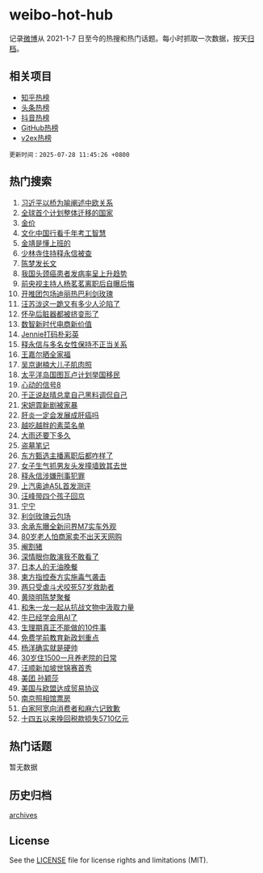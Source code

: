 # weibo-hot-hub

记录[微博](https://www.weibo.com)从 2021-1-7 日至今的热搜和热门话题。每小时抓取一次数据，按天[归档](archives)。

## 相关项目

- [知乎热榜](https://github.com/lonnyzhang423/zhihu-hot-hub)
- [头条热榜](https://github.com/lonnyzhang423/toutiao-hot-hub)
- [抖音热榜](https://github.com/lonnyzhang423/douyin-hot-hub)
- [GitHub热榜](https://github.com/lonnyzhang423/github-hot-hub)
- [v2ex热榜](https://github.com/lonnyzhang423/v2ex-hot-hub)


`更新时间：2025-07-28 11:45:26 +0800`

## 热门搜索

1. [习近平以桥为喻阐述中欧关系](https://m.weibo.cn/search?containerid=100103type%3D1%26t%3D10%26q%3D%23%E4%B9%A0%E8%BF%91%E5%B9%B3%E4%BB%A5%E6%A1%A5%E4%B8%BA%E5%96%BB%E9%98%90%E8%BF%B0%E4%B8%AD%E6%AC%A7%E5%85%B3%E7%B3%BB%23&stream_entry_id=51&isnewpage=1&extparam=seat%3D1%26filter_type%3Drealtimehot%26stream_entry_id%3D51%26c_type%3D51%26q%3D%2523%25E4%25B9%25A0%25E8%25BF%2591%25E5%25B9%25B3%25E4%25BB%25A5%25E6%25A1%25A5%25E4%25B8%25BA%25E5%2596%25BB%25E9%2598%2590%25E8%25BF%25B0%25E4%25B8%25AD%25E6%25AC%25A7%25E5%2585%25B3%25E7%25B3%25BB%2523%26pos%3D0%26cate%3D10103%26dgr%3D0%26display_time%3D1753674324%26pre_seqid%3D17536743245280054403)
1. [全球首个计划整体迁移的国家](https://m.weibo.cn/search?containerid=100103type%3D1%26t%3D10%26q%3D%23%E5%85%A8%E7%90%83%E9%A6%96%E4%B8%AA%E8%AE%A1%E5%88%92%E6%95%B4%E4%BD%93%E8%BF%81%E7%A7%BB%E7%9A%84%E5%9B%BD%E5%AE%B6%23&stream_entry_id=31&isnewpage=1&extparam=seat%3D1%26stream_entry_id%3D31%26flag%3D1%26realpos%3D1%26lcate%3D5001%26filter_type%3Drealtimehot%26cate%3D5001%26c_type%3D31%26q%3D%2523%25E5%2585%25A8%25E7%2590%2583%25E9%25A6%2596%25E4%25B8%25AA%25E8%25AE%25A1%25E5%2588%2592%25E6%2595%25B4%25E4%25BD%2593%25E8%25BF%2581%25E7%25A7%25BB%25E7%259A%2584%25E5%259B%25BD%25E5%25AE%25B6%2523%26pos%3D0%26dgr%3D0%26band_rank%3D1%26display_time%3D1753674324%26pre_seqid%3D17536743245280054403)
1. [金价](https://m.weibo.cn/search?containerid=100103type%3D1%26t%3D10%26q%3D%E9%87%91%E4%BB%B7&stream_entry_id=31&isnewpage=1&extparam=seat%3D1%26stream_entry_id%3D31%26flag%3D1%26realpos%3D2%26lcate%3D5001%26filter_type%3Drealtimehot%26cate%3D5001%26c_type%3D31%26q%3D%25E9%2587%2591%25E4%25BB%25B7%26pos%3D1%26dgr%3D0%26band_rank%3D2%26display_time%3D1753674324%26pre_seqid%3D17536743245280054403)
1. [文化中国行看千年考工智慧](https://m.weibo.cn/search?containerid=100103type%3D1%26t%3D10%26q%3D%23%E6%96%87%E5%8C%96%E4%B8%AD%E5%9B%BD%E8%A1%8C%E7%9C%8B%E5%8D%83%E5%B9%B4%E8%80%83%E5%B7%A5%E6%99%BA%E6%85%A7%23&stream_entry_id=31&isnewpage=1&extparam=seat%3D1%26stream_entry_id%3D31%26flag%3D1%26realpos%3D3%26lcate%3D5001%26filter_type%3Drealtimehot%26cate%3D5001%26c_type%3D31%26q%3D%2523%25E6%2596%2587%25E5%258C%2596%25E4%25B8%25AD%25E5%259B%25BD%25E8%25A1%258C%25E7%259C%258B%25E5%258D%2583%25E5%25B9%25B4%25E8%2580%2583%25E5%25B7%25A5%25E6%2599%25BA%25E6%2585%25A7%2523%26pos%3D2%26dgr%3D0%26band_rank%3D3%26display_time%3D1753674324%26pre_seqid%3D17536743245280054403)
1. [金靖是懂上班的](https://m.weibo.cn/search?containerid=100103type%3D1%26t%3D10%26q%3D%23%E9%87%91%E9%9D%96%E6%98%AF%E6%87%82%E4%B8%8A%E7%8F%AD%E7%9A%84%23&stream_entry_id=31&isnewpage=1&extparam=seat%3D1%26stream_entry_id%3D31%26is_ad_pos%3D1%26topic_ad%3D1%26cate%3D5001%26lcate%3D5001%26filter_type%3Drealtimehot%26band_rank%3D4%26c_type%3D31%26q%3D%2523%25E9%2587%2591%25E9%259D%2596%25E6%2598%25AF%25E6%2587%2582%25E4%25B8%258A%25E7%258F%25AD%25E7%259A%2584%2523%26pos%3D3%26dgr%3D0%26adid%3D294674%26display_time%3D1753674324%26pre_seqid%3D17536743245280054403)
1. [少林寺住持释永信被查](https://m.weibo.cn/search?containerid=100103type%3D1%26t%3D10%26q%3D%23%E5%B0%91%E6%9E%97%E5%AF%BA%E4%BD%8F%E6%8C%81%E9%87%8A%E6%B0%B8%E4%BF%A1%E8%A2%AB%E6%9F%A5%23&stream_entry_id=31&isnewpage=1&extparam=seat%3D1%26stream_entry_id%3D31%26flag%3D16%26realpos%3D4%26lcate%3D5001%26filter_type%3Drealtimehot%26cate%3D5001%26c_type%3D31%26q%3D%2523%25E5%25B0%2591%25E6%259E%2597%25E5%25AF%25BA%25E4%25BD%258F%25E6%258C%2581%25E9%2587%258A%25E6%25B0%25B8%25E4%25BF%25A1%25E8%25A2%25AB%25E6%259F%25A5%2523%26pos%3D4%26dgr%3D0%26band_rank%3D4%26display_time%3D1753674324%26pre_seqid%3D17536743245280054403)
1. [陈梦发长文](https://m.weibo.cn/search?containerid=100103type%3D1%26t%3D10%26q%3D%E9%99%88%E6%A2%A6%E5%8F%91%E9%95%BF%E6%96%87&stream_entry_id=31&isnewpage=1&extparam=seat%3D1%26stream_entry_id%3D31%26flag%3D1%26realpos%3D5%26lcate%3D5001%26filter_type%3Drealtimehot%26cate%3D5001%26c_type%3D31%26q%3D%25E9%2599%2588%25E6%25A2%25A6%25E5%258F%2591%25E9%2595%25BF%25E6%2596%2587%26pos%3D5%26dgr%3D0%26band_rank%3D5%26display_time%3D1753674324%26pre_seqid%3D17536743245280054403)
1. [我国头颈癌患者发病率呈上升趋势](https://m.weibo.cn/search?containerid=100103type%3D1%26t%3D10%26q%3D%23%E6%88%91%E5%9B%BD%E5%A4%B4%E9%A2%88%E7%99%8C%E6%82%A3%E8%80%85%E5%8F%91%E7%97%85%E7%8E%87%E5%91%88%E4%B8%8A%E5%8D%87%E8%B6%8B%E5%8A%BF%23&stream_entry_id=31&isnewpage=1&extparam=seat%3D1%26stream_entry_id%3D31%26flag%3D0%26realpos%3D6%26lcate%3D5001%26filter_type%3Drealtimehot%26cate%3D5001%26c_type%3D31%26q%3D%2523%25E6%2588%2591%25E5%259B%25BD%25E5%25A4%25B4%25E9%25A2%2588%25E7%2599%258C%25E6%2582%25A3%25E8%2580%2585%25E5%258F%2591%25E7%2597%2585%25E7%258E%2587%25E5%2591%2588%25E4%25B8%258A%25E5%258D%2587%25E8%25B6%258B%25E5%258A%25BF%2523%26pos%3D6%26dgr%3D0%26band_rank%3D6%26display_time%3D1753674324%26pre_seqid%3D17536743245280054403)
1. [前央视主持人杨茗茗离职后自曝后悔](https://m.weibo.cn/search?containerid=100103type%3D1%26t%3D10%26q%3D%23%E5%89%8D%E5%A4%AE%E8%A7%86%E4%B8%BB%E6%8C%81%E4%BA%BA%E6%9D%A8%E8%8C%97%E8%8C%97%E7%A6%BB%E8%81%8C%E5%90%8E%E8%87%AA%E6%9B%9D%E5%90%8E%E6%82%94%23&stream_entry_id=31&isnewpage=1&extparam=seat%3D1%26stream_entry_id%3D31%26flag%3D2%26realpos%3D7%26lcate%3D5001%26filter_type%3Drealtimehot%26cate%3D5001%26c_type%3D31%26q%3D%2523%25E5%2589%258D%25E5%25A4%25AE%25E8%25A7%2586%25E4%25B8%25BB%25E6%258C%2581%25E4%25BA%25BA%25E6%259D%25A8%25E8%258C%2597%25E8%258C%2597%25E7%25A6%25BB%25E8%2581%258C%25E5%2590%258E%25E8%2587%25AA%25E6%259B%259D%25E5%2590%258E%25E6%2582%2594%2523%26pos%3D7%26dgr%3D0%26band_rank%3D7%26display_time%3D1753674324%26pre_seqid%3D17536743245280054403)
1. [开推团包场迪丽热巴利剑玫瑰](https://m.weibo.cn/search?containerid=100103type%3D1%26t%3D10%26q%3D%23%E5%BC%80%E6%8E%A8%E5%9B%A2%E5%8C%85%E5%9C%BA%E8%BF%AA%E4%B8%BD%E7%83%AD%E5%B7%B4%E5%88%A9%E5%89%91%E7%8E%AB%E7%91%B0%23&stream_entry_id=31&isnewpage=1&extparam=seat%3D1%26stream_entry_id%3D31%26flag%3D1%26realpos%3D8%26lcate%3D5001%26filter_type%3Drealtimehot%26cate%3D5001%26c_type%3D31%26q%3D%2523%25E5%25BC%2580%25E6%258E%25A8%25E5%259B%25A2%25E5%258C%2585%25E5%259C%25BA%25E8%25BF%25AA%25E4%25B8%25BD%25E7%2583%25AD%25E5%25B7%25B4%25E5%2588%25A9%25E5%2589%2591%25E7%258E%25AB%25E7%2591%25B0%2523%26pos%3D8%26dgr%3D0%26band_rank%3D8%26display_time%3D1753674324%26pre_seqid%3D17536743245280054403)
1. [汪苏泷这一跪又有多少人沦陷了](https://m.weibo.cn/search?containerid=100103type%3D1%26t%3D10%26q%3D%E6%B1%AA%E8%8B%8F%E6%B3%B7%E8%BF%99%E4%B8%80%E8%B7%AA%E5%8F%88%E6%9C%89%E5%A4%9A%E5%B0%91%E4%BA%BA%E6%B2%A6%E9%99%B7%E4%BA%86&stream_entry_id=31&isnewpage=1&extparam=seat%3D1%26stream_entry_id%3D31%26flag%3D2%26realpos%3D9%26lcate%3D5001%26filter_type%3Drealtimehot%26cate%3D5001%26c_type%3D31%26q%3D%25E6%25B1%25AA%25E8%258B%258F%25E6%25B3%25B7%25E8%25BF%2599%25E4%25B8%2580%25E8%25B7%25AA%25E5%258F%2588%25E6%259C%2589%25E5%25A4%259A%25E5%25B0%2591%25E4%25BA%25BA%25E6%25B2%25A6%25E9%2599%25B7%25E4%25BA%2586%26pos%3D9%26dgr%3D0%26band_rank%3D9%26display_time%3D1753674324%26pre_seqid%3D17536743245280054403)
1. [怀孕后脏器都被挤变形了](https://m.weibo.cn/search?containerid=100103type%3D1%26t%3D10%26q%3D%23%E6%80%80%E5%AD%95%E5%90%8E%E8%84%8F%E5%99%A8%E9%83%BD%E8%A2%AB%E6%8C%A4%E5%8F%98%E5%BD%A2%E4%BA%86%23&stream_entry_id=31&isnewpage=1&extparam=seat%3D1%26stream_entry_id%3D31%26flag%3D1%26realpos%3D10%26lcate%3D5001%26filter_type%3Drealtimehot%26cate%3D5001%26c_type%3D31%26q%3D%2523%25E6%2580%2580%25E5%25AD%2595%25E5%2590%258E%25E8%2584%258F%25E5%2599%25A8%25E9%2583%25BD%25E8%25A2%25AB%25E6%258C%25A4%25E5%258F%2598%25E5%25BD%25A2%25E4%25BA%2586%2523%26pos%3D10%26dgr%3D0%26band_rank%3D10%26display_time%3D1753674324%26pre_seqid%3D17536743245280054403)
1. [数智新时代电商新价值](https://m.weibo.cn/search?containerid=100103type%3D1%26t%3D10%26q%3D%23%E6%95%B0%E6%99%BA%E6%96%B0%E6%97%B6%E4%BB%A3%E7%94%B5%E5%95%86%E6%96%B0%E4%BB%B7%E5%80%BC%23&stream_entry_id=31&isnewpage=1&extparam=seat%3D1%26stream_entry_id%3D31%26flag%3D0%26realpos%3D11%26lcate%3D5001%26filter_type%3Drealtimehot%26cate%3D5001%26c_type%3D31%26q%3D%2523%25E6%2595%25B0%25E6%2599%25BA%25E6%2596%25B0%25E6%2597%25B6%25E4%25BB%25A3%25E7%2594%25B5%25E5%2595%2586%25E6%2596%25B0%25E4%25BB%25B7%25E5%2580%25BC%2523%26pos%3D11%26dgr%3D0%26band_rank%3D11%26display_time%3D1753674324%26pre_seqid%3D17536743245280054403)
1. [Jennie打码朴彩英](https://m.weibo.cn/search?containerid=100103type%3D1%26t%3D10%26q%3D%23Jennie%E6%89%93%E7%A0%81%E6%9C%B4%E5%BD%A9%E8%8B%B1%23&stream_entry_id=31&isnewpage=1&extparam=seat%3D1%26stream_entry_id%3D31%26flag%3D1%26realpos%3D12%26lcate%3D5001%26filter_type%3Drealtimehot%26cate%3D5001%26c_type%3D31%26q%3D%2523Jennie%25E6%2589%2593%25E7%25A0%2581%25E6%259C%25B4%25E5%25BD%25A9%25E8%258B%25B1%2523%26pos%3D12%26dgr%3D0%26band_rank%3D12%26display_time%3D1753674324%26pre_seqid%3D17536743245280054403)
1. [释永信与多名女性保持不正当关系](https://m.weibo.cn/search?containerid=100103type%3D1%26t%3D10%26q%3D%23%E9%87%8A%E6%B0%B8%E4%BF%A1%E4%B8%8E%E5%A4%9A%E5%90%8D%E5%A5%B3%E6%80%A7%E4%BF%9D%E6%8C%81%E4%B8%8D%E6%AD%A3%E5%BD%93%E5%85%B3%E7%B3%BB%23&stream_entry_id=31&isnewpage=1&extparam=seat%3D1%26stream_entry_id%3D31%26flag%3D0%26realpos%3D13%26lcate%3D5001%26filter_type%3Drealtimehot%26cate%3D5001%26c_type%3D31%26q%3D%2523%25E9%2587%258A%25E6%25B0%25B8%25E4%25BF%25A1%25E4%25B8%258E%25E5%25A4%259A%25E5%2590%258D%25E5%25A5%25B3%25E6%2580%25A7%25E4%25BF%259D%25E6%258C%2581%25E4%25B8%258D%25E6%25AD%25A3%25E5%25BD%2593%25E5%2585%25B3%25E7%25B3%25BB%2523%26pos%3D13%26dgr%3D0%26band_rank%3D13%26display_time%3D1753674324%26pre_seqid%3D17536743245280054403)
1. [王嘉尔晒全家福](https://m.weibo.cn/search?containerid=100103type%3D1%26t%3D10%26q%3D%E7%8E%8B%E5%98%89%E5%B0%94%E6%99%92%E5%85%A8%E5%AE%B6%E7%A6%8F&stream_entry_id=31&isnewpage=1&extparam=seat%3D1%26stream_entry_id%3D31%26flag%3D1%26realpos%3D14%26lcate%3D5001%26filter_type%3Drealtimehot%26cate%3D5001%26c_type%3D31%26q%3D%25E7%258E%258B%25E5%2598%2589%25E5%25B0%2594%25E6%2599%2592%25E5%2585%25A8%25E5%25AE%25B6%25E7%25A6%258F%26pos%3D14%26dgr%3D0%26band_rank%3D14%26display_time%3D1753674324%26pre_seqid%3D17536743245280054403)
1. [吴京谢楠大儿子肌肉照](https://m.weibo.cn/search?containerid=100103type%3D1%26t%3D10%26q%3D%E5%90%B4%E4%BA%AC%E8%B0%A2%E6%A5%A0%E5%A4%A7%E5%84%BF%E5%AD%90%E8%82%8C%E8%82%89%E7%85%A7&stream_entry_id=31&isnewpage=1&extparam=seat%3D1%26stream_entry_id%3D31%26flag%3D2%26realpos%3D15%26lcate%3D5001%26filter_type%3Drealtimehot%26cate%3D5001%26c_type%3D31%26q%3D%25E5%2590%25B4%25E4%25BA%25AC%25E8%25B0%25A2%25E6%25A5%25A0%25E5%25A4%25A7%25E5%2584%25BF%25E5%25AD%2590%25E8%2582%258C%25E8%2582%2589%25E7%2585%25A7%26pos%3D15%26dgr%3D0%26band_rank%3D15%26display_time%3D1753674324%26pre_seqid%3D17536743245280054403)
1. [太平洋岛国图瓦卢计划举国移民](https://m.weibo.cn/search?containerid=100103type%3D1%26t%3D10%26q%3D%23%E5%A4%AA%E5%B9%B3%E6%B4%8B%E5%B2%9B%E5%9B%BD%E5%9B%BE%E7%93%A6%E5%8D%A2%E8%AE%A1%E5%88%92%E4%B8%BE%E5%9B%BD%E7%A7%BB%E6%B0%91%23&stream_entry_id=31&isnewpage=1&extparam=seat%3D1%26stream_entry_id%3D31%26flag%3D1%26realpos%3D16%26lcate%3D5001%26filter_type%3Drealtimehot%26cate%3D5001%26c_type%3D31%26q%3D%2523%25E5%25A4%25AA%25E5%25B9%25B3%25E6%25B4%258B%25E5%25B2%259B%25E5%259B%25BD%25E5%259B%25BE%25E7%2593%25A6%25E5%258D%25A2%25E8%25AE%25A1%25E5%2588%2592%25E4%25B8%25BE%25E5%259B%25BD%25E7%25A7%25BB%25E6%25B0%2591%2523%26pos%3D16%26dgr%3D0%26band_rank%3D16%26display_time%3D1753674324%26pre_seqid%3D17536743245280054403)
1. [心动的信号8](https://m.weibo.cn/search?containerid=100103type%3D1%26t%3D10%26q%3D%E5%BF%83%E5%8A%A8%E7%9A%84%E4%BF%A1%E5%8F%B78&stream_entry_id=31&isnewpage=1&extparam=seat%3D1%26stream_entry_id%3D31%26flag%3D1%26realpos%3D17%26lcate%3D5001%26filter_type%3Drealtimehot%26cate%3D5001%26c_type%3D31%26q%3D%25E5%25BF%2583%25E5%258A%25A8%25E7%259A%2584%25E4%25BF%25A1%25E5%258F%25B78%26pos%3D17%26dgr%3D0%26band_rank%3D17%26display_time%3D1753674324%26pre_seqid%3D17536743245280054403)
1. [于正说赵晴总拿自己黑料调侃自己](https://m.weibo.cn/search?containerid=100103type%3D1%26t%3D10%26q%3D%23%E4%BA%8E%E6%AD%A3%E8%AF%B4%E8%B5%B5%E6%99%B4%E6%80%BB%E6%8B%BF%E8%87%AA%E5%B7%B1%E9%BB%91%E6%96%99%E8%B0%83%E4%BE%83%E8%87%AA%E5%B7%B1%23&stream_entry_id=31&isnewpage=1&extparam=seat%3D1%26stream_entry_id%3D31%26flag%3D1%26realpos%3D18%26lcate%3D5001%26filter_type%3Drealtimehot%26cate%3D5001%26c_type%3D31%26q%3D%2523%25E4%25BA%258E%25E6%25AD%25A3%25E8%25AF%25B4%25E8%25B5%25B5%25E6%2599%25B4%25E6%2580%25BB%25E6%258B%25BF%25E8%2587%25AA%25E5%25B7%25B1%25E9%25BB%2591%25E6%2596%2599%25E8%25B0%2583%25E4%25BE%2583%25E8%2587%25AA%25E5%25B7%25B1%2523%26pos%3D18%26dgr%3D0%26band_rank%3D18%26display_time%3D1753674324%26pre_seqid%3D17536743245280054403)
1. [宋妍霏新剧被家暴](https://m.weibo.cn/search?containerid=100103type%3D1%26t%3D10%26q%3D%E5%AE%8B%E5%A6%8D%E9%9C%8F%E6%96%B0%E5%89%A7%E8%A2%AB%E5%AE%B6%E6%9A%B4&stream_entry_id=31&isnewpage=1&extparam=seat%3D1%26stream_entry_id%3D31%26flag%3D1%26realpos%3D19%26lcate%3D5001%26filter_type%3Drealtimehot%26cate%3D5001%26c_type%3D31%26q%3D%25E5%25AE%258B%25E5%25A6%258D%25E9%259C%258F%25E6%2596%25B0%25E5%2589%25A7%25E8%25A2%25AB%25E5%25AE%25B6%25E6%259A%25B4%26pos%3D19%26dgr%3D0%26band_rank%3D19%26display_time%3D1753674324%26pre_seqid%3D17536743245280054403)
1. [肝炎一定会发展成肝癌吗](https://m.weibo.cn/search?containerid=100103type%3D1%26t%3D10%26q%3D%23%E8%82%9D%E7%82%8E%E4%B8%80%E5%AE%9A%E4%BC%9A%E5%8F%91%E5%B1%95%E6%88%90%E8%82%9D%E7%99%8C%E5%90%97%23&stream_entry_id=31&isnewpage=1&extparam=seat%3D1%26stream_entry_id%3D31%26flag%3D1%26realpos%3D20%26lcate%3D5001%26filter_type%3Drealtimehot%26cate%3D5001%26c_type%3D31%26q%3D%2523%25E8%2582%259D%25E7%2582%258E%25E4%25B8%2580%25E5%25AE%259A%25E4%25BC%259A%25E5%258F%2591%25E5%25B1%2595%25E6%2588%2590%25E8%2582%259D%25E7%2599%258C%25E5%2590%2597%2523%26pos%3D20%26dgr%3D0%26band_rank%3D20%26display_time%3D1753674324%26pre_seqid%3D17536743245280054403)
1. [越吃越胖的素菜名单](https://m.weibo.cn/search?containerid=100103type%3D1%26t%3D10%26q%3D%23%E8%B6%8A%E5%90%83%E8%B6%8A%E8%83%96%E7%9A%84%E7%B4%A0%E8%8F%9C%E5%90%8D%E5%8D%95%23&stream_entry_id=31&isnewpage=1&extparam=seat%3D1%26stream_entry_id%3D31%26flag%3D0%26realpos%3D21%26lcate%3D5001%26filter_type%3Drealtimehot%26cate%3D5001%26c_type%3D31%26q%3D%2523%25E8%25B6%258A%25E5%2590%2583%25E8%25B6%258A%25E8%2583%2596%25E7%259A%2584%25E7%25B4%25A0%25E8%258F%259C%25E5%2590%258D%25E5%258D%2595%2523%26pos%3D21%26dgr%3D0%26band_rank%3D21%26display_time%3D1753674324%26pre_seqid%3D17536743245280054403)
1. [大雨还要下多久](https://m.weibo.cn/search?containerid=100103type%3D1%26t%3D10%26q%3D%23%E5%A4%A7%E9%9B%A8%E8%BF%98%E8%A6%81%E4%B8%8B%E5%A4%9A%E4%B9%85%23&stream_entry_id=31&isnewpage=1&extparam=seat%3D1%26stream_entry_id%3D31%26flag%3D0%26realpos%3D22%26lcate%3D5001%26filter_type%3Drealtimehot%26cate%3D5001%26c_type%3D31%26q%3D%2523%25E5%25A4%25A7%25E9%259B%25A8%25E8%25BF%2598%25E8%25A6%2581%25E4%25B8%258B%25E5%25A4%259A%25E4%25B9%2585%2523%26pos%3D22%26dgr%3D0%26band_rank%3D22%26display_time%3D1753674324%26pre_seqid%3D17536743245280054403)
1. [盗墓笔记](https://m.weibo.cn/search?containerid=100103type%3D1%26t%3D10%26q%3D%E7%9B%97%E5%A2%93%E7%AC%94%E8%AE%B0&stream_entry_id=31&isnewpage=1&extparam=seat%3D1%26stream_entry_id%3D31%26flag%3D1%26realpos%3D23%26lcate%3D5001%26filter_type%3Drealtimehot%26cate%3D5001%26c_type%3D31%26q%3D%25E7%259B%2597%25E5%25A2%2593%25E7%25AC%2594%25E8%25AE%25B0%26pos%3D23%26dgr%3D0%26band_rank%3D23%26display_time%3D1753674324%26pre_seqid%3D17536743245280054403)
1. [东方甄选主播离职后都咋样了](https://m.weibo.cn/search?containerid=100103type%3D1%26t%3D10%26q%3D%23%E4%B8%9C%E6%96%B9%E7%94%84%E9%80%89%E4%B8%BB%E6%92%AD%E7%A6%BB%E8%81%8C%E5%90%8E%E9%83%BD%E5%92%8B%E6%A0%B7%E4%BA%86%23&stream_entry_id=31&isnewpage=1&extparam=seat%3D1%26stream_entry_id%3D31%26flag%3D1%26realpos%3D24%26lcate%3D5001%26filter_type%3Drealtimehot%26cate%3D5001%26c_type%3D31%26q%3D%2523%25E4%25B8%259C%25E6%2596%25B9%25E7%2594%2584%25E9%2580%2589%25E4%25B8%25BB%25E6%2592%25AD%25E7%25A6%25BB%25E8%2581%258C%25E5%2590%258E%25E9%2583%25BD%25E5%2592%258B%25E6%25A0%25B7%25E4%25BA%2586%2523%26pos%3D24%26dgr%3D0%26band_rank%3D24%26display_time%3D1753674324%26pre_seqid%3D17536743245280054403)
1. [女子生气抓男友头发撞墙致其去世](https://m.weibo.cn/search?containerid=100103type%3D1%26t%3D10%26q%3D%23%E5%A5%B3%E5%AD%90%E7%94%9F%E6%B0%94%E6%8A%93%E7%94%B7%E5%8F%8B%E5%A4%B4%E5%8F%91%E6%92%9E%E5%A2%99%E8%87%B4%E5%85%B6%E5%8E%BB%E4%B8%96%23&stream_entry_id=31&isnewpage=1&extparam=seat%3D1%26stream_entry_id%3D31%26flag%3D0%26realpos%3D25%26lcate%3D5001%26filter_type%3Drealtimehot%26cate%3D5001%26c_type%3D31%26q%3D%2523%25E5%25A5%25B3%25E5%25AD%2590%25E7%2594%259F%25E6%25B0%2594%25E6%258A%2593%25E7%2594%25B7%25E5%258F%258B%25E5%25A4%25B4%25E5%258F%2591%25E6%2592%259E%25E5%25A2%2599%25E8%2587%25B4%25E5%2585%25B6%25E5%258E%25BB%25E4%25B8%2596%2523%26pos%3D25%26dgr%3D0%26band_rank%3D25%26display_time%3D1753674324%26pre_seqid%3D17536743245280054403)
1. [释永信涉嫌刑事犯罪](https://m.weibo.cn/search?containerid=100103type%3D1%26t%3D10%26q%3D%23%E9%87%8A%E6%B0%B8%E4%BF%A1%E6%B6%89%E5%AB%8C%E5%88%91%E4%BA%8B%E7%8A%AF%E7%BD%AA%23&stream_entry_id=31&isnewpage=1&extparam=seat%3D1%26stream_entry_id%3D31%26flag%3D0%26realpos%3D26%26lcate%3D5001%26filter_type%3Drealtimehot%26cate%3D5001%26c_type%3D31%26q%3D%2523%25E9%2587%258A%25E6%25B0%25B8%25E4%25BF%25A1%25E6%25B6%2589%25E5%25AB%258C%25E5%2588%2591%25E4%25BA%258B%25E7%258A%25AF%25E7%25BD%25AA%2523%26pos%3D26%26dgr%3D0%26band_rank%3D26%26display_time%3D1753674324%26pre_seqid%3D17536743245280054403)
1. [上汽奥迪A5L首发测评](https://m.weibo.cn/search?containerid=100103type%3D1%26t%3D10%26q%3D%23%E4%B8%8A%E6%B1%BD%E5%A5%A5%E8%BF%AAA5L%E9%A6%96%E5%8F%91%E6%B5%8B%E8%AF%84%23&stream_entry_id=31&isnewpage=1&extparam=seat%3D1%26stream_entry_id%3D31%26flag%3D1%26realpos%3D27%26lcate%3D5001%26filter_type%3Drealtimehot%26cate%3D5001%26c_type%3D31%26q%3D%2523%25E4%25B8%258A%25E6%25B1%25BD%25E5%25A5%25A5%25E8%25BF%25AAA5L%25E9%25A6%2596%25E5%258F%2591%25E6%25B5%258B%25E8%25AF%2584%2523%26pos%3D27%26dgr%3D0%26band_rank%3D27%26display_time%3D1753674324%26pre_seqid%3D17536743245280054403)
1. [汪峰带四个孩子回京](https://m.weibo.cn/search?containerid=100103type%3D1%26t%3D10%26q%3D%23%E6%B1%AA%E5%B3%B0%E5%B8%A6%E5%9B%9B%E4%B8%AA%E5%AD%A9%E5%AD%90%E5%9B%9E%E4%BA%AC%23&stream_entry_id=31&isnewpage=1&extparam=seat%3D1%26stream_entry_id%3D31%26flag%3D0%26realpos%3D28%26lcate%3D5001%26filter_type%3Drealtimehot%26cate%3D5001%26c_type%3D31%26q%3D%2523%25E6%25B1%25AA%25E5%25B3%25B0%25E5%25B8%25A6%25E5%259B%259B%25E4%25B8%25AA%25E5%25AD%25A9%25E5%25AD%2590%25E5%259B%259E%25E4%25BA%25AC%2523%26pos%3D28%26dgr%3D0%26band_rank%3D28%26display_time%3D1753674324%26pre_seqid%3D17536743245280054403)
1. [宁宁](https://m.weibo.cn/search?containerid=100103type%3D1%26t%3D10%26q%3D%E5%AE%81%E5%AE%81&stream_entry_id=31&isnewpage=1&extparam=seat%3D1%26stream_entry_id%3D31%26flag%3D0%26realpos%3D29%26lcate%3D5001%26filter_type%3Drealtimehot%26cate%3D5001%26c_type%3D31%26q%3D%25E5%25AE%2581%25E5%25AE%2581%26pos%3D29%26dgr%3D0%26band_rank%3D29%26display_time%3D1753674324%26pre_seqid%3D17536743245280054403)
1. [利剑玫瑰云包场](https://m.weibo.cn/search?containerid=100103type%3D1%26t%3D10%26q%3D%E5%88%A9%E5%89%91%E7%8E%AB%E7%91%B0%E4%BA%91%E5%8C%85%E5%9C%BA&stream_entry_id=31&isnewpage=1&extparam=seat%3D1%26stream_entry_id%3D31%26flag%3D1%26realpos%3D30%26lcate%3D5001%26filter_type%3Drealtimehot%26cate%3D5001%26c_type%3D31%26q%3D%25E5%2588%25A9%25E5%2589%2591%25E7%258E%25AB%25E7%2591%25B0%25E4%25BA%2591%25E5%258C%2585%25E5%259C%25BA%26pos%3D30%26dgr%3D0%26band_rank%3D30%26display_time%3D1753674324%26pre_seqid%3D17536743245280054403)
1. [余承东曝全新问界M7实车外观](https://m.weibo.cn/search?containerid=100103type%3D1%26t%3D10%26q%3D%23%E4%BD%99%E6%89%BF%E4%B8%9C%E6%9B%9D%E5%85%A8%E6%96%B0%E9%97%AE%E7%95%8CM7%E5%AE%9E%E8%BD%A6%E5%A4%96%E8%A7%82%23&stream_entry_id=31&isnewpage=1&extparam=seat%3D1%26stream_entry_id%3D31%26flag%3D1%26realpos%3D31%26lcate%3D5001%26filter_type%3Drealtimehot%26cate%3D5001%26c_type%3D31%26q%3D%2523%25E4%25BD%2599%25E6%2589%25BF%25E4%25B8%259C%25E6%259B%259D%25E5%2585%25A8%25E6%2596%25B0%25E9%2597%25AE%25E7%2595%258CM7%25E5%25AE%259E%25E8%25BD%25A6%25E5%25A4%2596%25E8%25A7%2582%2523%26pos%3D31%26dgr%3D0%26band_rank%3D31%26display_time%3D1753674324%26pre_seqid%3D17536743245280054403)
1. [80岁老人怕商家卖不出天天网购](https://m.weibo.cn/search?containerid=100103type%3D1%26t%3D10%26q%3D%2380%E5%B2%81%E8%80%81%E4%BA%BA%E6%80%95%E5%95%86%E5%AE%B6%E5%8D%96%E4%B8%8D%E5%87%BA%E5%A4%A9%E5%A4%A9%E7%BD%91%E8%B4%AD%23&stream_entry_id=31&isnewpage=1&extparam=seat%3D1%26stream_entry_id%3D31%26flag%3D1%26realpos%3D32%26lcate%3D5001%26filter_type%3Drealtimehot%26cate%3D5001%26c_type%3D31%26q%3D%252380%25E5%25B2%2581%25E8%2580%2581%25E4%25BA%25BA%25E6%2580%2595%25E5%2595%2586%25E5%25AE%25B6%25E5%258D%2596%25E4%25B8%258D%25E5%2587%25BA%25E5%25A4%25A9%25E5%25A4%25A9%25E7%25BD%2591%25E8%25B4%25AD%2523%26pos%3D32%26dgr%3D0%26band_rank%3D32%26display_time%3D1753674324%26pre_seqid%3D17536743245280054403)
1. [阉割猪](https://m.weibo.cn/search?containerid=100103type%3D1%26t%3D10%26q%3D%E9%98%89%E5%89%B2%E7%8C%AA&stream_entry_id=31&isnewpage=1&extparam=seat%3D1%26stream_entry_id%3D31%26flag%3D1%26realpos%3D33%26lcate%3D5001%26filter_type%3Drealtimehot%26cate%3D5001%26c_type%3D31%26q%3D%25E9%2598%2589%25E5%2589%25B2%25E7%258C%25AA%26pos%3D33%26dgr%3D0%26band_rank%3D33%26display_time%3D1753674324%26pre_seqid%3D17536743245280054403)
1. [深情眼你敢演我不敢看了](https://m.weibo.cn/search?containerid=100103type%3D1%26t%3D10%26q%3D%E6%B7%B1%E6%83%85%E7%9C%BC%E4%BD%A0%E6%95%A2%E6%BC%94%E6%88%91%E4%B8%8D%E6%95%A2%E7%9C%8B%E4%BA%86&stream_entry_id=31&isnewpage=1&extparam=seat%3D1%26stream_entry_id%3D31%26flag%3D0%26realpos%3D34%26lcate%3D5001%26filter_type%3Drealtimehot%26cate%3D5001%26c_type%3D31%26q%3D%25E6%25B7%25B1%25E6%2583%2585%25E7%259C%25BC%25E4%25BD%25A0%25E6%2595%25A2%25E6%25BC%2594%25E6%2588%2591%25E4%25B8%258D%25E6%2595%25A2%25E7%259C%258B%25E4%25BA%2586%26pos%3D34%26dgr%3D0%26band_rank%3D34%26display_time%3D1753674324%26pre_seqid%3D17536743245280054403)
1. [日本人的无油晚餐](https://m.weibo.cn/search?containerid=100103type%3D1%26t%3D10%26q%3D%E6%97%A5%E6%9C%AC%E4%BA%BA%E7%9A%84%E6%97%A0%E6%B2%B9%E6%99%9A%E9%A4%90&stream_entry_id=31&isnewpage=1&extparam=seat%3D1%26stream_entry_id%3D31%26flag%3D1%26realpos%3D35%26lcate%3D5001%26filter_type%3Drealtimehot%26cate%3D5001%26c_type%3D31%26q%3D%25E6%2597%25A5%25E6%259C%25AC%25E4%25BA%25BA%25E7%259A%2584%25E6%2597%25A0%25E6%25B2%25B9%25E6%2599%259A%25E9%25A4%2590%26pos%3D35%26dgr%3D0%26band_rank%3D35%26display_time%3D1753674324%26pre_seqid%3D17536743245280054403)
1. [柬方指控泰方实施毒气袭击](https://m.weibo.cn/search?containerid=100103type%3D1%26t%3D10%26q%3D%E6%9F%AC%E6%96%B9%E6%8C%87%E6%8E%A7%E6%B3%B0%E6%96%B9%E5%AE%9E%E6%96%BD%E6%AF%92%E6%B0%94%E8%A2%AD%E5%87%BB&stream_entry_id=31&isnewpage=1&extparam=seat%3D1%26stream_entry_id%3D31%26flag%3D1%26realpos%3D36%26lcate%3D5001%26filter_type%3Drealtimehot%26cate%3D5001%26c_type%3D31%26q%3D%25E6%259F%25AC%25E6%2596%25B9%25E6%258C%2587%25E6%258E%25A7%25E6%25B3%25B0%25E6%2596%25B9%25E5%25AE%259E%25E6%2596%25BD%25E6%25AF%2592%25E6%25B0%2594%25E8%25A2%25AD%25E5%2587%25BB%26pos%3D36%26dgr%3D0%26band_rank%3D36%26display_time%3D1753674324%26pre_seqid%3D17536743245280054403)
1. [两只受虐斗犬咬死57岁救助者](https://m.weibo.cn/search?containerid=100103type%3D1%26t%3D10%26q%3D%23%E4%B8%A4%E5%8F%AA%E5%8F%97%E8%99%90%E6%96%97%E7%8A%AC%E5%92%AC%E6%AD%BB57%E5%B2%81%E6%95%91%E5%8A%A9%E8%80%85%23&stream_entry_id=31&isnewpage=1&extparam=seat%3D1%26stream_entry_id%3D31%26flag%3D1%26realpos%3D37%26lcate%3D5001%26filter_type%3Drealtimehot%26cate%3D5001%26c_type%3D31%26q%3D%2523%25E4%25B8%25A4%25E5%258F%25AA%25E5%258F%2597%25E8%2599%2590%25E6%2596%2597%25E7%258A%25AC%25E5%2592%25AC%25E6%25AD%25BB57%25E5%25B2%2581%25E6%2595%2591%25E5%258A%25A9%25E8%2580%2585%2523%26pos%3D37%26dgr%3D0%26band_rank%3D37%26display_time%3D1753674324%26pre_seqid%3D17536743245280054403)
1. [黄晓明陈梦聚餐](https://m.weibo.cn/search?containerid=100103type%3D1%26t%3D10%26q%3D%23%E9%BB%84%E6%99%93%E6%98%8E%E9%99%88%E6%A2%A6%E8%81%9A%E9%A4%90%23&stream_entry_id=31&isnewpage=1&extparam=seat%3D1%26stream_entry_id%3D31%26flag%3D1%26realpos%3D38%26lcate%3D5001%26filter_type%3Drealtimehot%26cate%3D5001%26c_type%3D31%26q%3D%2523%25E9%25BB%2584%25E6%2599%2593%25E6%2598%258E%25E9%2599%2588%25E6%25A2%25A6%25E8%2581%259A%25E9%25A4%2590%2523%26pos%3D38%26dgr%3D0%26band_rank%3D38%26display_time%3D1753674324%26pre_seqid%3D17536743245280054403)
1. [和朱一龙一起从抗战文物中汲取力量](https://m.weibo.cn/search?containerid=100103type%3D1%26t%3D10%26q%3D%23%E5%92%8C%E6%9C%B1%E4%B8%80%E9%BE%99%E4%B8%80%E8%B5%B7%E4%BB%8E%E6%8A%97%E6%88%98%E6%96%87%E7%89%A9%E4%B8%AD%E6%B1%B2%E5%8F%96%E5%8A%9B%E9%87%8F%23&stream_entry_id=31&isnewpage=1&extparam=seat%3D1%26stream_entry_id%3D31%26flag%3D1%26realpos%3D39%26lcate%3D5001%26filter_type%3Drealtimehot%26cate%3D5001%26c_type%3D31%26q%3D%2523%25E5%2592%258C%25E6%259C%25B1%25E4%25B8%2580%25E9%25BE%2599%25E4%25B8%2580%25E8%25B5%25B7%25E4%25BB%258E%25E6%258A%2597%25E6%2588%2598%25E6%2596%2587%25E7%2589%25A9%25E4%25B8%25AD%25E6%25B1%25B2%25E5%258F%2596%25E5%258A%259B%25E9%2587%258F%2523%26pos%3D39%26dgr%3D0%26band_rank%3D39%26display_time%3D1753674324%26pre_seqid%3D17536743245280054403)
1. [牛已经学会用AI了](https://m.weibo.cn/search?containerid=100103type%3D1%26t%3D10%26q%3D%23%E7%89%9B%E5%B7%B2%E7%BB%8F%E5%AD%A6%E4%BC%9A%E7%94%A8AI%E4%BA%86%23&stream_entry_id=31&isnewpage=1&extparam=seat%3D1%26realpos%3D40%26flag%3D1%26band_rank%3D40%26cate%3D5001%26lcate%3D5001%26filter_type%3Drealtimehot%26stream_entry_id%3D31%26c_type%3D31%26q%3D%2523%25E7%2589%259B%25E5%25B7%25B2%25E7%25BB%258F%25E5%25AD%25A6%25E4%25BC%259A%25E7%2594%25A8AI%25E4%25BA%2586%2523%26pos%3D40%26dgr%3D0%26adid%3D294959%26display_time%3D1753674324%26pre_seqid%3D17536743245280054403)
1. [生理期真正不能做的10件事](https://m.weibo.cn/search?containerid=100103type%3D1%26t%3D10%26q%3D%23%E7%94%9F%E7%90%86%E6%9C%9F%E7%9C%9F%E6%AD%A3%E4%B8%8D%E8%83%BD%E5%81%9A%E7%9A%8410%E4%BB%B6%E4%BA%8B%23&stream_entry_id=31&isnewpage=1&extparam=seat%3D1%26stream_entry_id%3D31%26flag%3D0%26realpos%3D41%26lcate%3D5001%26filter_type%3Drealtimehot%26cate%3D5001%26c_type%3D31%26q%3D%2523%25E7%2594%259F%25E7%2590%2586%25E6%259C%259F%25E7%259C%259F%25E6%25AD%25A3%25E4%25B8%258D%25E8%2583%25BD%25E5%2581%259A%25E7%259A%258410%25E4%25BB%25B6%25E4%25BA%258B%2523%26pos%3D41%26dgr%3D0%26band_rank%3D41%26display_time%3D1753674324%26pre_seqid%3D17536743245280054403)
1. [免费学前教育新政划重点](https://m.weibo.cn/search?containerid=100103type%3D1%26t%3D10%26q%3D%23%E5%85%8D%E8%B4%B9%E5%AD%A6%E5%89%8D%E6%95%99%E8%82%B2%E6%96%B0%E6%94%BF%E5%88%92%E9%87%8D%E7%82%B9%23&stream_entry_id=31&isnewpage=1&extparam=seat%3D1%26stream_entry_id%3D31%26flag%3D1%26realpos%3D42%26lcate%3D5001%26filter_type%3Drealtimehot%26cate%3D5001%26c_type%3D31%26q%3D%2523%25E5%2585%258D%25E8%25B4%25B9%25E5%25AD%25A6%25E5%2589%258D%25E6%2595%2599%25E8%2582%25B2%25E6%2596%25B0%25E6%2594%25BF%25E5%2588%2592%25E9%2587%258D%25E7%2582%25B9%2523%26pos%3D42%26dgr%3D0%26band_rank%3D42%26display_time%3D1753674324%26pre_seqid%3D17536743245280054403)
1. [杨洋确实就是硬帅](https://m.weibo.cn/search?containerid=100103type%3D1%26t%3D10%26q%3D%23%E6%9D%A8%E6%B4%8B%E7%A1%AE%E5%AE%9E%E5%B0%B1%E6%98%AF%E7%A1%AC%E5%B8%85%23&stream_entry_id=31&isnewpage=1&extparam=seat%3D1%26stream_entry_id%3D31%26flag%3D0%26realpos%3D43%26lcate%3D5001%26filter_type%3Drealtimehot%26cate%3D5001%26c_type%3D31%26q%3D%2523%25E6%259D%25A8%25E6%25B4%258B%25E7%25A1%25AE%25E5%25AE%259E%25E5%25B0%25B1%25E6%2598%25AF%25E7%25A1%25AC%25E5%25B8%2585%2523%26pos%3D43%26dgr%3D0%26band_rank%3D43%26display_time%3D1753674324%26pre_seqid%3D17536743245280054403)
1. [30岁住1500一月养老院的日常](https://m.weibo.cn/search?containerid=100103type%3D1%26t%3D10%26q%3D30%E5%B2%81%E4%BD%8F1500%E4%B8%80%E6%9C%88%E5%85%BB%E8%80%81%E9%99%A2%E7%9A%84%E6%97%A5%E5%B8%B8&stream_entry_id=31&isnewpage=1&extparam=seat%3D1%26stream_entry_id%3D31%26flag%3D1%26realpos%3D44%26lcate%3D5001%26filter_type%3Drealtimehot%26cate%3D5001%26c_type%3D31%26q%3D30%25E5%25B2%2581%25E4%25BD%258F1500%25E4%25B8%2580%25E6%259C%2588%25E5%2585%25BB%25E8%2580%2581%25E9%2599%25A2%25E7%259A%2584%25E6%2597%25A5%25E5%25B8%25B8%26pos%3D44%26dgr%3D0%26band_rank%3D44%26display_time%3D1753674324%26pre_seqid%3D17536743245280054403)
1. [汪顺新加坡世锦赛首秀](https://m.weibo.cn/search?containerid=100103type%3D1%26t%3D10%26q%3D%23%E6%B1%AA%E9%A1%BA%E6%96%B0%E5%8A%A0%E5%9D%A1%E4%B8%96%E9%94%A6%E8%B5%9B%E9%A6%96%E7%A7%80%23&stream_entry_id=31&isnewpage=1&extparam=seat%3D1%26stream_entry_id%3D31%26flag%3D1%26realpos%3D45%26lcate%3D5001%26filter_type%3Drealtimehot%26cate%3D5001%26c_type%3D31%26q%3D%2523%25E6%25B1%25AA%25E9%25A1%25BA%25E6%2596%25B0%25E5%258A%25A0%25E5%259D%25A1%25E4%25B8%2596%25E9%2594%25A6%25E8%25B5%259B%25E9%25A6%2596%25E7%25A7%2580%2523%26pos%3D45%26dgr%3D0%26band_rank%3D45%26display_time%3D1753674324%26pre_seqid%3D17536743245280054403)
1. [美团 孙颖莎](https://m.weibo.cn/search?containerid=100103type%3D1%26t%3D10%26q%3D%E7%BE%8E%E5%9B%A2+%E5%AD%99%E9%A2%96%E8%8E%8E&stream_entry_id=31&isnewpage=1&extparam=seat%3D1%26stream_entry_id%3D31%26flag%3D1%26realpos%3D46%26lcate%3D5001%26filter_type%3Drealtimehot%26cate%3D5001%26c_type%3D31%26q%3D%25E7%25BE%258E%25E5%259B%25A2%2520%25E5%25AD%2599%25E9%25A2%2596%25E8%258E%258E%26pos%3D46%26dgr%3D0%26band_rank%3D46%26display_time%3D1753674324%26pre_seqid%3D17536743245280054403)
1. [美国与欧盟达成贸易协议](https://m.weibo.cn/search?containerid=100103type%3D1%26t%3D10%26q%3D%23%E7%BE%8E%E5%9B%BD%E4%B8%8E%E6%AC%A7%E7%9B%9F%E8%BE%BE%E6%88%90%E8%B4%B8%E6%98%93%E5%8D%8F%E8%AE%AE%23&stream_entry_id=31&isnewpage=1&extparam=seat%3D1%26stream_entry_id%3D31%26flag%3D0%26realpos%3D47%26lcate%3D5001%26filter_type%3Drealtimehot%26cate%3D5001%26c_type%3D31%26q%3D%2523%25E7%25BE%258E%25E5%259B%25BD%25E4%25B8%258E%25E6%25AC%25A7%25E7%259B%259F%25E8%25BE%25BE%25E6%2588%2590%25E8%25B4%25B8%25E6%2598%2593%25E5%258D%258F%25E8%25AE%25AE%2523%26pos%3D47%26dgr%3D0%26band_rank%3D47%26display_time%3D1753674324%26pre_seqid%3D17536743245280054403)
1. [南京照相馆票房](https://m.weibo.cn/search?containerid=100103type%3D1%26t%3D10%26q%3D%E5%8D%97%E4%BA%AC%E7%85%A7%E7%9B%B8%E9%A6%86%E7%A5%A8%E6%88%BF&stream_entry_id=31&isnewpage=1&extparam=seat%3D1%26stream_entry_id%3D31%26flag%3D0%26realpos%3D48%26lcate%3D5001%26filter_type%3Drealtimehot%26cate%3D5001%26c_type%3D31%26q%3D%25E5%258D%2597%25E4%25BA%25AC%25E7%2585%25A7%25E7%259B%25B8%25E9%25A6%2586%25E7%25A5%25A8%25E6%2588%25BF%26pos%3D48%26dgr%3D0%26band_rank%3D48%26display_time%3D1753674324%26pre_seqid%3D17536743245280054403)
1. [白家阿宽向消费者和麻六记致歉](https://m.weibo.cn/search?containerid=100103type%3D1%26t%3D10%26q%3D%23%E7%99%BD%E5%AE%B6%E9%98%BF%E5%AE%BD%E5%90%91%E6%B6%88%E8%B4%B9%E8%80%85%E5%92%8C%E9%BA%BB%E5%85%AD%E8%AE%B0%E8%87%B4%E6%AD%89%23&stream_entry_id=31&isnewpage=1&extparam=seat%3D1%26stream_entry_id%3D31%26flag%3D1%26realpos%3D49%26lcate%3D5001%26filter_type%3Drealtimehot%26cate%3D5001%26c_type%3D31%26q%3D%2523%25E7%2599%25BD%25E5%25AE%25B6%25E9%2598%25BF%25E5%25AE%25BD%25E5%2590%2591%25E6%25B6%2588%25E8%25B4%25B9%25E8%2580%2585%25E5%2592%258C%25E9%25BA%25BB%25E5%2585%25AD%25E8%25AE%25B0%25E8%2587%25B4%25E6%25AD%2589%2523%26pos%3D49%26dgr%3D0%26band_rank%3D49%26display_time%3D1753674324%26pre_seqid%3D17536743245280054403)
1. [十四五以来挽回税款损失5710亿元](https://m.weibo.cn/search?containerid=100103type%3D1%26t%3D10%26q%3D%23%E5%8D%81%E5%9B%9B%E4%BA%94%E4%BB%A5%E6%9D%A5%E6%8C%BD%E5%9B%9E%E7%A8%8E%E6%AC%BE%E6%8D%9F%E5%A4%B15710%E4%BA%BF%E5%85%83%23&stream_entry_id=31&isnewpage=1&extparam=seat%3D1%26stream_entry_id%3D31%26flag%3D1%26realpos%3D50%26lcate%3D5001%26filter_type%3Drealtimehot%26cate%3D5001%26c_type%3D31%26q%3D%2523%25E5%258D%2581%25E5%259B%259B%25E4%25BA%2594%25E4%25BB%25A5%25E6%259D%25A5%25E6%258C%25BD%25E5%259B%259E%25E7%25A8%258E%25E6%25AC%25BE%25E6%258D%259F%25E5%25A4%25B15710%25E4%25BA%25BF%25E5%2585%2583%2523%26pos%3D50%26dgr%3D0%26band_rank%3D50%26display_time%3D1753674324%26pre_seqid%3D17536743245280054403)

## 热门话题

暂无数据

## 历史归档

[archives](archives)

## License

See the [LICENSE](LICENSE) file for license rights and limitations (MIT).
